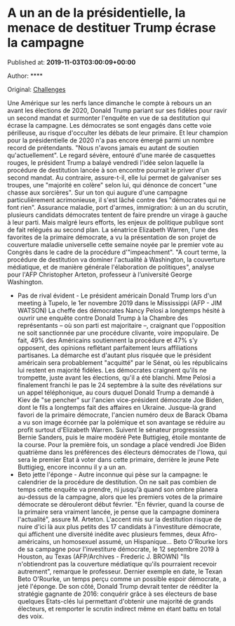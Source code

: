 
# A un an de la présidentielle, la menace de destituer Trump écrase la campagne

Published at: **2019-11-03T03:00:09+00:00**

Author: ****

Original: [Challenges](https://www.challenges.fr/monde/a-un-an-de-la-presidentielle-la-menace-de-destituer-trump-ecrase-la-campagne_682904)

Une Amérique sur les nerfs lance dimanche le compte à rebours un an avant les élections de 2020, Donald Trump pariant sur ses fidèles pour ravir un second mandat et surmonter l'enquête en vue de sa destitution qui écrase la campagne.
Les démocrates se sont engagés dans cette voie périlleuse, au risque d'occulter les débats de leur primaire. Et leur champion pour la présidentielle de 2020 n'a pas encore émergé parmi un nombre record de prétendants.
"Nous n'avons jamais eu autant de soutien qu'actuellement". Le regard sévère, entouré d'une marée de casquettes rouges, le président Trump a balayé vendredi l'idée selon laquelle la procédure de destitution lancée à son encontre pourrait le priver d'un second mandat.
Au contraire, assure-t-il, elle lui permet de galvaniser ses troupes, une "majorité en colère" selon lui, qui dénonce de concert "une chasse aux sorcières". Sur un ton qui augure d'une campagne particulièrement acrimonieuse, il s'est lâché contre des "démocrates qui ne font rien".
Assurance maladie, port d'armes, immigration: à un an du scrutin, plusieurs candidats démocrates tentent de faire prendre un virage à gauche à leur parti. Mais malgré leurs efforts, les enjeux de politique publique sont de fait relégués au second plan.
La sénatrice Elizabeth Warren, l'une des favorites de la primaire démocrate, a vu la présentation de son projet de couverture maladie universelle cette semaine noyée par le premier vote au Congrès dans le cadre de la procédure d'"impeachment".
"A court terme, la procédure de destitution va dominer l'actualité à Washington, la couverture médiatique, et de manière générale l'élaboration de politiques", analyse pour l'AFP Christopher Arteton, professeur à l’université George Washington.
- Pas de rival évident -
Le président américain Donald Trump lors d'un meeting à Tupelo, le 1er novembre 2019 dans le Mississippi (AFP - JIM WATSON)
La cheffe des démocrates Nancy Pelosi a longtemps hésité à ouvrir une enquête contre Donald Trump à la Chambre des représentants – où son parti est majoritaire –, craignant que l'opposition ne soit sanctionnée par une procédure clivante, voire impopulaire.
De fait, 49% des Américains soutiennent la procédure et 47% s'y opposent, des opinions reflétant parfaitement leurs affiliations partisanes.
La démarche est d'autant plus risquée que le président américain sera probablement "acquitté" par le Sénat, où les républicains lui restent en majorité fidèles. Les démocrates craignent qu'ils ne trompette, juste avant les élections, qu'il a été blanchi.
Mme Pelosi a finalement franchi le pas le 24 septembre à la suite des révélations sur un appel téléphonique, au cours duquel Donald Trump a demandé à Kiev de "se pencher" sur l'ancien vice-président démocrate Joe Biden, dont le fils a longtemps fait des affaires en Ukraine.
Jusque-là grand favori de la primaire démocrate, l'ancien numéro deux de Barack Obama a vu son image écornée par la polémique et son avantage se réduire au profit surtout d'Elizabeth Warren. Suivent le sénateur progressiste Bernie Sanders, puis le maire modéré Pete Buttigieg, étoile montante de la course.
Pour la première fois, un sondage a placé vendredi Joe Biden quatrième dans les préférences des électeurs démocrates de l'Iowa, qui sera le premier Etat à voter dans cette primaire, derrière le jeune Pete Buttigieg, encore inconnu il y a un an.
- Beto jette l'éponge -
Autre inconnue qui pèse sur la campagne: le calendrier de la procédure de destitution.
On ne sait pas combien de temps cette enquête va prendre, ni jusqu'à quand son ombre planera au-dessus de la campagne, alors que les premiers votes de la primaire démocrate se dérouleront début février.
"En février, quand la course de la primaire sera vraiment lancée, je pense que la campagne dominera l'actualité", assure M. Arteton.
L'accent mis sur la destitution risque de nuire d'ici là aux plus petits des 17 candidats à l'investiture démocrate, qui affichent une diversité inédite avec plusieurs femmes, deux Afro-américains, un homosexuel assumé, un Hispanique...
Beto O'Rourke lors de sa campagne pour l'investiture démocrate, le 12 septembre 2019 à Houston, au Texas (AFP/Archives - Frederic J. BROWN)
"Ils n'obtiendront pas la couverture médiatique qu'ils pourraient recevoir autrement", remarque le professeur.
Dernier exemple en date, le Texan Beto O'Rourke, un temps perçu comme un possible espoir démocrate, a jeté l'éponge.
De son côté, Donald Trump devrait tenter de rééditer la stratégie gagnante de 2016: conquérir grâce à ses électeurs de base quelques Etats-clés lui permettant d'obtenir une majorité de grands électeurs, et remporter le scrutin indirect même en étant battu en total des voix.
